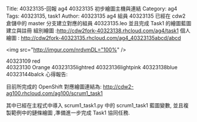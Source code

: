 Title: 40323135-回報 ag4 40323135 初步繪圖主機與連結
Category: ag4
Tags: 40323135, task1
Author: 40323135
ag4 組員 40323135 已經在 cdw2 倉儲中的 master 分支建立對應的組員 40323135.leo 並且完成 Task1 的繪圖藍圖建立與註冊
組別繪圖 :http://cdw2fork-40323138.rhcloud.com/ag4/task1
個人繪圖 : http://cdw2fork-40323135.rhcloud.com/ag4_40323135abcd/abcd

<img src="http://imgur.com/nrdvmDL="100%" />


40323109 red   
40323130 Orange 
40323135lightred
40323136lightpink
40323138blue
40323144balck
心得報告:
<!-- PELICAN_END_SUMMARY -->

目前所完成的 OpenShift 對應繪圖連結為: <a href="http://cdw2-ag100.rhcloud.com/ag100/scrum1_task1">http://cdw2-ag100.rhcloud.com/ag100/scrum1_task1</a>

其中已經在主程式中導入 scrum1_task1.py 中的 scrum1_task1 藍圖變數, 並且複製範例中的鏈條繪圖 ,準備進一步完成 Task1 協同任務.

